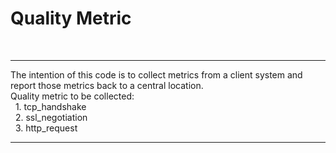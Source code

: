 # Quality Metric 

<br>
<hr>
The intention of this code is to collect metrics from a client system and report those metrics back to a central location.
<br>
Quality metric to be collected:<br>
    &nbsp;&nbsp;1. tcp_handshake<br>
    &nbsp;&nbsp;2. ssl_negotiation<br>
    &nbsp;&nbsp;3. http_request<br>
<hr>
